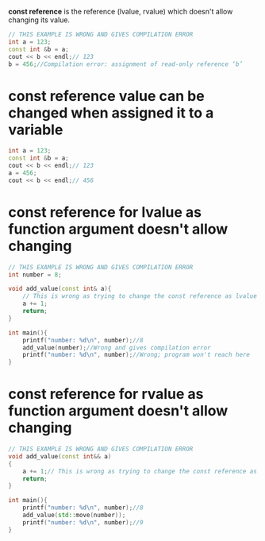 **const reference** is the reference (lvalue, rvalue) which doesn't allow changing its value.
```cpp
// THIS EXAMPLE IS WRONG AND GIVES COMPILATION ERROR
int a = 123;
const int &b = a;
cout << b << endl;// 123
b = 456;//Compilation error: assignment of read-only reference ‘b’   
```
# const reference value can be changed when assigned it to a variable
```cpp
int a = 123;
const int &b = a;
cout << b << endl;// 123
a = 456;
cout << b << endl;// 456
```
# const reference for lvalue as function argument doesn't allow changing
```cpp
// THIS EXAMPLE IS WRONG AND GIVES COMPILATION ERROR
int number = 8;

void add_value(const int& a){
    // This is wrong as trying to change the const reference as lvalue
  	a += 1;
    return;
}

int main(){
    printf("number: %d\n", number);//8
    add_value(number);//Wrong and gives compilation error
    printf("number: %d\n", number);//Wrong; program won't reach here
}
```
# const reference for rvalue as function argument doesn't allow changing
```cpp
// THIS EXAMPLE IS WRONG AND GIVES COMPILATION ERROR
void add_value(const int&& a)
{
	a += 1;// This is wrong as trying to change the const reference as rvalue
    return;
}

int main(){
    printf("number: %d\n", number);//8
    add_value(std::move(number));
    printf("number: %d\n", number);//9
}
```
